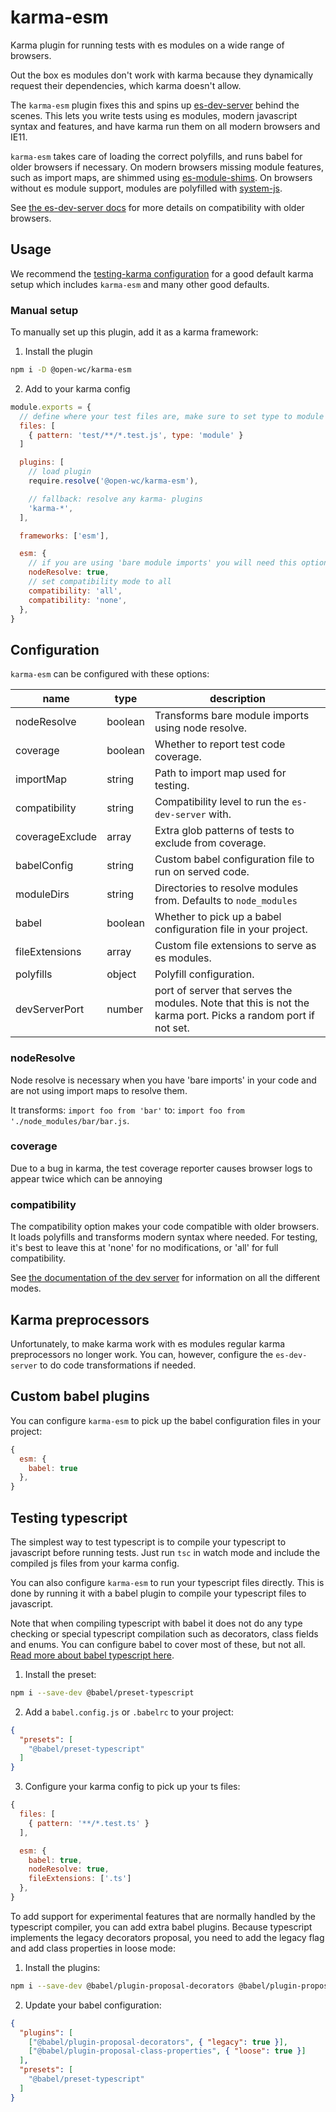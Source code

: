 # karma-esm

Karma plugin for running tests with es modules on a wide range of browsers.

Out the box es modules don't work with karma because they dynamically request their dependencies, which karma doesn't allow.

The `karma-esm` plugin fixes this and spins up [es-dev-server](https://open-wc.org/developing/es-dev-server.html) behind the scenes. This lets you write tests using es modules, modern javascript syntax and features, and have karma run them on all modern browsers and IE11.

`karma-esm` takes care of loading the correct polyfills, and runs babel for older browsers if necessary. On modern browsers missing module features, such as import maps, are shimmed using [es-module-shims](https://github.com/guybedford/es-module-shims). On browsers without es module support, modules are polyfilled with [system-js](https://github.com/systemjs/systemjs).

See [the es-dev-server docs](https://open-wc.org/developing/es-dev-server.html) for more details on compatibility with older browsers.

## Usage
We recommend the [testing-karma configuration](https://open-wc.org/testing/testing-karma.html) for a good default karma setup which includes `karma-esm` and many other good defaults.

### Manual setup
To manually set up this plugin, add it as a karma framework:

1. Install the plugin
```bash
npm i -D @open-wc/karma-esm
```

2. Add to your karma config
```javascript
module.exports = {
  // define where your test files are, make sure to set type to module
  files: [
    { pattern: 'test/**/*.test.js', type: 'module' }
  ]

  plugins: [
    // load plugin
    require.resolve('@open-wc/karma-esm'),

    // fallback: resolve any karma- plugins
    'karma-*',
  ],

  frameworks: ['esm'],

  esm: {
    // if you are using 'bare module imports' you will need this option
    nodeResolve: true,
    // set compatibility mode to all
    compatibility: 'all',
    compatibility: 'none',
  },
}
```

## Configuration
`karma-esm` can be configured with these options:

| name              | type    | description                                                                                                   |
| ----------------- | ------- | ------------------------------------------------------------------------------------------------------------- |
| nodeResolve       | boolean | Transforms bare module imports using node resolve.                                                            |
| coverage          | boolean | Whether to report test code coverage.                                                                         |
| importMap         | string  | Path to import map used for testing.                                                                          |
| compatibility     | string  | Compatibility level to run the `es-dev-server` with.                                                          |
| coverageExclude   | array   | Extra glob patterns of tests to exclude from coverage.                                                        |
| babelConfig       | string  | Custom babel configuration file to run on served code.                                                        |
| moduleDirs        | string  | Directories to resolve modules from. Defaults to `node_modules`                                               |
| babel             | boolean | Whether to pick up a babel configuration file in your project.                                                |
| fileExtensions    | array   | Custom file extensions to serve as es modules.                                                                |
| polyfills         | object  | Polyfill configuration.                                                                                       |
| devServerPort     | number  | port of server that serves the modules. Note that this is not the karma port. Picks a random port if not set. |

### nodeResolve
Node resolve is necessary when you have 'bare imports' in your code and are not using import maps to resolve them.

It transforms: `import foo from 'bar'` to: `import foo from './node_modules/bar/bar.js`.

### coverage
Due to a bug in karma, the test coverage reporter causes browser logs to appear twice which can be annoying

### compatibility
The compatibility option makes your code compatible with older browsers. It loads polyfills and transforms modern syntax where needed. For testing, it's best to leave this at 'none' for no modifications, or 'all' for full compatibility.

See [the documentation of the dev server](https://open-wc.org/developing/es-dev-server.html) for information on all the different modes.

## Karma preprocessors
Unfortunately, to make karma work with es modules regular karma preprocessors no longer work. You can, however, configure the `es-dev-server` to do code transformations if needed.

## Custom babel plugins
You can configure `karma-esm` to pick up the babel configuration files in your project:
```javascript
{
  esm: {
    babel: true
  },
}
```

## Testing typescript
The simplest way to test typescript is to compile your typescript to javascript before running tests. Just run `tsc` in watch mode and include the compiled js files from your karma config.

You can also configure `karma-esm` to run your typescript files directly. This is done by running it with a babel plugin to compile your typescript files to javascript.

Note that when compiling typescript with babel it does not do any type checking or special typescript compilation such as decorators, class fields and enums. You can configure babel to cover most of these, but not all. [Read more about babel typescript here](https://babeljs.io/docs/en/babel-plugin-transform-typescript).

1. Install the preset:
```bash
npm i --save-dev @babel/preset-typescript
```

2. Add a `babel.config.js` or `.babelrc` to your project:
```json
{
  "presets": [
    "@babel/preset-typescript"
  ]
}
```

3. Configure your karma config to pick up your ts files:
```javascript
{
  files: [
    { pattern: '**/*.test.ts' }
  ],

  esm: {
    babel: true,
    nodeResolve: true,
    fileExtensions: ['.ts']
  },
}
```

To add support for experimental features that are normally handled by the typescript compiler, you can add extra babel plugins. Because typescript implements the legacy decorators proposal, you need to add the legacy flag and add class properties in loose mode:

  1. Install the plugins:
```bash
npm i --save-dev @babel/plugin-proposal-decorators @babel/plugin-proposal-class-properties
```

  2. Update your babel configuration:
```json
{
  "plugins": [
    ["@babel/plugin-proposal-decorators", { "legacy": true }],
    ["@babel/plugin-proposal-class-properties", { "loose": true }]
  ],
  "presets": [
    "@babel/preset-typescript"
  ]
}
```


<script>
  export default {
    mounted() {
      const editLink = document.querySelector('.edit-link a');
      if (editLink) {
        const url = editLink.href;
        editLink.href = url.substr(0, url.indexOf('/master/')) + '/master/packages/karma-esm/README.md';
      }
    }
  }
</script>

